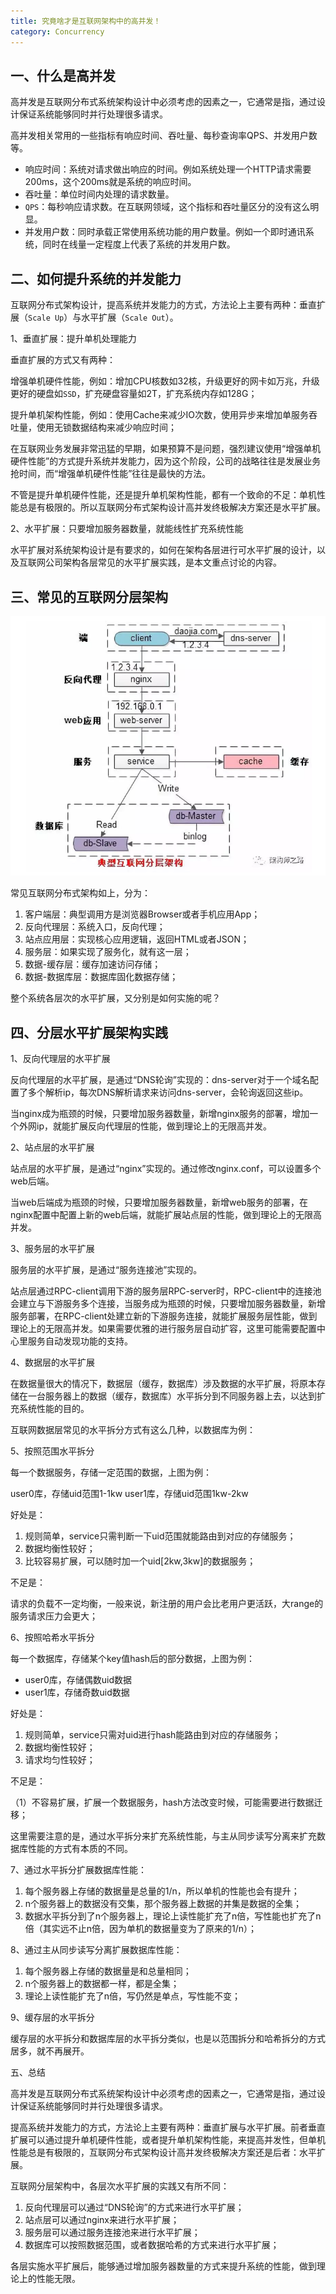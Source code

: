 ```yaml
---
title: 究竟啥才是互联网架构中的高并发！
category: Concurrency
---
```


## 一、什么是高并发

高并发是互联网分布式系统架构设计中必须考虑的因素之一，它通常是指，通过设计保证系统能够同时并行处理很多请求。

高并发相关常用的一些指标有响应时间、吞吐量、每秒查询率QPS、并发用户数等。

- 响应时间：系统对请求做出响应的时间。例如系统处理一个HTTP请求需要200ms，这个200ms就是系统的响应时间。
- 吞吐量：单位时间内处理的请求数量。
- `QPS`：每秒响应请求数。在互联网领域，这个指标和吞吐量区分的没有这么明显。
- 并发用户数：同时承载正常使用系统功能的用户数量。例如一个即时通讯系统，同时在线量一定程度上代表了系统的并发用户数。

## 二、如何提升系统的并发能力

互联网分布式架构设计，提高系统并发能力的方式，方法论上主要有两种：垂直扩展（`Scale Up`）与水平扩展（`Scale Out`）。

1、垂直扩展：提升单机处理能力

垂直扩展的方式又有两种：

增强单机硬件性能，例如：增加CPU核数如32核，升级更好的网卡如万兆，升级更好的硬盘如`SSD`，扩充硬盘容量如2T，扩充系统内存如128G；

提升单机架构性能，例如：使用Cache来减少IO次数，使用异步来增加单服务吞吐量，使用无锁数据结构来减少响应时间；

在互联网业务发展非常迅猛的早期，如果预算不是问题，强烈建议使用“增强单机硬件性能”的方式提升系统并发能力，因为这个阶段，公司的战略往往是发展业务抢时间，而“增强单机硬件性能”往往是最快的方法。

不管是提升单机硬件性能，还是提升单机架构性能，都有一个致命的不足：单机性能总是有极限的。所以互联网分布式架构设计高并发终极解决方案还是水平扩展。

2、水平扩展：只要增加服务器数量，就能线性扩充系统性能

水平扩展对系统架构设计是有要求的，如何在架构各层进行可水平扩展的设计，以及互联网公司架构各层常见的水平扩展实践，是本文重点讨论的内容。

## 三、常见的互联网分层架构

![典型互联网分层架构](./assets/high-concurrency-1650790170565.png)

常见互联网分布式架构如上，分为：

1. 客户端层：典型调用方是浏览器Browser或者手机应用App；
2. 反向代理层：系统入口，反向代理；
3. 站点应用层：实现核心应用逻辑，返回HTML或者JSON；
4. 服务层：如果实现了服务化，就有这一层；
5. 数据-缓存层：缓存加速访问存储；
6. 数据-数据库层：数据库固化数据存储；

整个系统各层次的水平扩展，又分别是如何实施的呢？

## 四、分层水平扩展架构实践

1、反向代理层的水平扩展

反向代理层的水平扩展，是通过“DNS轮询”实现的：dns-server对于一个域名配置了多个解析ip，每次DNS解析请求来访问dns-server，会轮询返回这些ip。

当nginx成为瓶颈的时候，只要增加服务器数量，新增nginx服务的部署，增加一个外网ip，就能扩展反向代理层的性能，做到理论上的无限高并发。

2、站点层的水平扩展

站点层的水平扩展，是通过“nginx”实现的。通过修改nginx.conf，可以设置多个web后端。

当web后端成为瓶颈的时候，只要增加服务器数量，新增web服务的部署，在nginx配置中配置上新的web后端，就能扩展站点层的性能，做到理论上的无限高并发。

3、服务层的水平扩展

服务层的水平扩展，是通过“服务连接池”实现的。

站点层通过RPC-client调用下游的服务层RPC-server时，RPC-client中的连接池会建立与下游服务多个连接，当服务成为瓶颈的时候，只要增加服务器数量，新增服务部署，在RPC-client处建立新的下游服务连接，就能扩展服务层性能，做到理论上的无限高并发。如果需要优雅的进行服务层自动扩容，这里可能需要配置中心里服务自动发现功能的支持。

4、数据层的水平扩展

在数据量很大的情况下，数据层（缓存，数据库）涉及数据的水平扩展，将原本存储在一台服务器上的数据（缓存，数据库）水平拆分到不同服务器上去，以达到扩充系统性能的目的。

互联网数据层常见的水平拆分方式有这么几种，以数据库为例：

5、按照范围水平拆分

每一个数据服务，存储一定范围的数据，上图为例：

user0库，存储uid范围1-1kw
user1库，存储uid范围1kw-2kw

好处是：

1. 规则简单，service只需判断一下uid范围就能路由到对应的存储服务；
2. 数据均衡性较好；
3. 比较容易扩展，可以随时加一个uid[2kw,3kw]的数据服务；

不足是：

请求的负载不一定均衡，一般来说，新注册的用户会比老用户更活跃，大range的服务请求压力会更大；

6、按照哈希水平拆分

每一个数据库，存储某个key值hash后的部分数据，上图为例：

- user0库，存储偶数uid数据
- user1库，存储奇数uid数据

好处是：

1. 规则简单，service只需对uid进行hash能路由到对应的存储服务；
2. 数据均衡性较好；
3. 请求均匀性较好；

不足是：

（1）不容易扩展，扩展一个数据服务，hash方法改变时候，可能需要进行数据迁移；

这里需要注意的是，通过水平拆分来扩充系统性能，与主从同步读写分离来扩充数据库性能的方式有本质的不同。

7、通过水平拆分扩展数据库性能：

1. 每个服务器上存储的数据量是总量的1/n，所以单机的性能也会有提升；
2. n个服务器上的数据没有交集，那个服务器上数据的并集是数据的全集；
3. 数据水平拆分到了n个服务器上，理论上读性能扩充了n倍，写性能也扩充了n倍（其实远不止n倍，因为单机的数据量变为了原来的1/n）；

8、通过主从同步读写分离扩展数据库性能：

1. 每个服务器上存储的数据量是和总量相同；
2. n个服务器上的数据都一样，都是全集；
3. 理论上读性能扩充了n倍，写仍然是单点，写性能不变；

9、缓存层的水平拆分

缓存层的水平拆分和数据库层的水平拆分类似，也是以范围拆分和哈希拆分的方式居多，就不再展开。

五、总结

高并发是互联网分布式系统架构设计中必须考虑的因素之一，它通常是指，通过设计保证系统能够同时并行处理很多请求。

提高系统并发能力的方式，方法论上主要有两种：垂直扩展与水平扩展。前者垂直扩展可以通过提升单机硬件性能，或者提升单机架构性能，来提高并发性，但单机性能总是有极限的，互联网分布式架构设计高并发终极解决方案还是后者：水平扩展。

互联网分层架构中，各层次水平扩展的实践又有所不同：

1. 反向代理层可以通过“DNS轮询”的方式来进行水平扩展；
2. 站点层可以通过nginx来进行水平扩展；
3. 服务层可以通过服务连接池来进行水平扩展；
4. 数据库可以按照数据范围，或者数据哈希的方式来进行水平扩展；

各层实施水平扩展后，能够通过增加服务器数量的方式来提升系统的性能，做到理论上的性能无限。